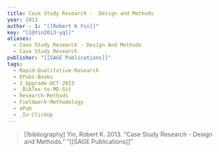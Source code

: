 ```yaml
---
title: Case Study Research -  Design and Methods
year: 2013
author - 1: "[[Robert K Yin]]"
key: "[[@Yin2013-yq]]"
aliases:
  - Case Study Research - Design And Methods
  - Case Study Research
publisher: "[[SAGE Publications]]"
tags:
  - Rapid-Qualitative-Research
  - EPubs-Books
  - 3_Upgrade-OCT-2023
  - _BibTex-to-MD-Git
  - Research-Methods
  - Fieldwork-Methodology
  - ePub
  - _In-ClickUp
---
```


> [!bibliography]
> Yin, Robert K. 2013. “Case Study Research -  Design and Methods.” "[[SAGE Publications]]"